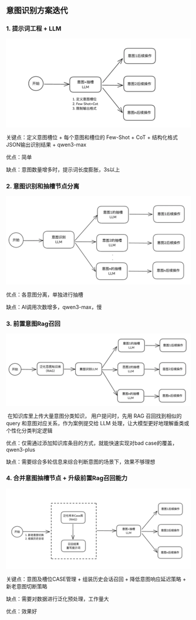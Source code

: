 ## 意图识别方案迭代

### 1. 提示词工程 + LLM

![](./imagine/8af5ceb10459465da8deb33b55beb139.webp)

关键点：定义意图槽位 + 每个意图和槽位的 Few-Shot + CoT + 结构化格式JSON输出识别结果 + qwen3-max

优点：简单

缺点：意图数量增多时，提示词长度膨胀，3s以上

### 2. 意图识别和抽槽节点分离

![](./imagine/cafa70a376144417945325ea5bf853f9.webp)

优点：各意图分离，单独进行抽槽

缺点：AI调用次数增多，qwen3-max，慢

### 3. 前置意图Rag召回

![](./imagine/246fe9aa19e14456889fe7df041ba14b.webp)

​	在知识库里上传大量意图分类知识， 用户提问时，先用 RAG 召回找到相似的 query 和意图对应关系，作为案例提交给 LLM 处理，让大模型更好地理解垂类或个性化分类判定逻辑

优点：仅需通过添加知识库条目的方式，就能快速实现对bad case的覆盖，qwen3-plus

缺点：需要综合多轮信息来综合判断意图的场景下，效果不够理想

### 4. 合并意图抽槽节点 + 升级前置Rag召回能力

![](./imagine/a01a3fdb612242e4a449d87154ba3518.webp)

关键点：意图及槽位CASE管理 + 组装历史会话召回 + 降低意图响应延迟策略 + 新老意图切断策略

缺点：需要对数据进行泛化预处理，工作量大

优点：效果好
